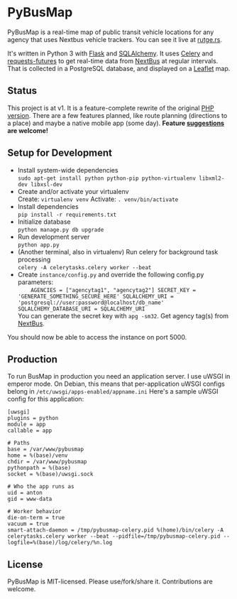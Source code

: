 # PyBusMap
PyBusMap is a real-time map of public transit vehicle locations for any agency that uses
Nextbus vehicle trackers. You can see it live at [rutge.rs](http://rutge.rs).

It's written in Python 3 with [Flask](http://flask.pocoo.org/) and [SQLAlchemy](http://www.sqlalchemy.org/).
It uses [Celery](http://www.celeryproject.org/) and [requests-futures](https://github.com/ross/requests-futures)
to get real-time data from [NextBus](https://www.nextbus.com/xmlFeedDocs/NextBusXMLFeed.pdf)
at regular intervals. That is collected in a PostgreSQL database, and displayed
on a [Leaflet](http://leafletjs.com/) map.

## Status

This project is at v1. It is a feature-complete rewrite of the original
[PHP version](https://git.xhost.io/anton/bus-map). There are a few features
planned, like route planning (directions to a place) and maybe a native
mobile app (some day). **Feature [suggestions](https://ant.sr/contact) are welcome!**

## Setup for Development
- Install system-wide dependencies  
    `sudo apt-get install python python-pip python-virtualenv libxml2-dev libxsl-dev`
- Create and/or activate your virtualenv    
    Create: `virtualenv venv`
    Activate: `. venv/bin/activate`
- Install dependencies    
    `pip install -r requirements.txt`
- Initialize database   
    `python manage.py db upgrade`
- Run development server    
    `python app.py`
- (Another terminal, also in virtualenv) Run celery for background task processing  
    `celery -A celerytasks.celery worker --beat`
- Create `instance/config.py` and override the following config.py parameters:  
`    AGENCIES = ["agencytag1", "agencytag2"]
    SECRET_KEY = 'GENERATE_SOMETHING_SECURE_HERE'
    SQLALCHEMY_URI = 'postgresql://user:password@localhost/db_name'
    SQLALCHEMY_DATABASE_URI = SQLALCHEMY_URI`    
    You can generate the secret key with `apg -sm32`. Get agency tag(s) from [NextBus](http://webservices.nextbus.com/service/publicXMLFeed?command=agencyList).

You should now be able to access the instance on port 5000.

## Production
To run BusMap in production you need an application server. I use uWSGI in emperor mode. On Debian, this means that per-application uWSGI configs belong in `/etc/uwsgi/apps-enabled/appname.ini`
Here's a sample uWSGI config for this application:

    [uwsgi]
    plugins = python
    module = app
    callable = app

    # Paths
    base = /var/www/pybusmap
    home = %(base)/venv
    chdir = /var/www/pybusmap
    pythonpath = %(base)
    socket = %(base)/uwsgi.sock

    # Who the app runs as
    uid = anton
    gid = www-data

    # Worker behavior
    die-on-term = true
    vacuum = true
    smart-attach-daemon = /tmp/pybusmap-celery.pid %(home)/bin/celery -A celerytasks.celery worker --beat --pidfile=/tmp/pybusmap-celery.pid --logfile=%(base)/log/celery/%n.log

## License
PyBusMap is MIT-licensed. Please use/fork/share it. Contributions are welcome.